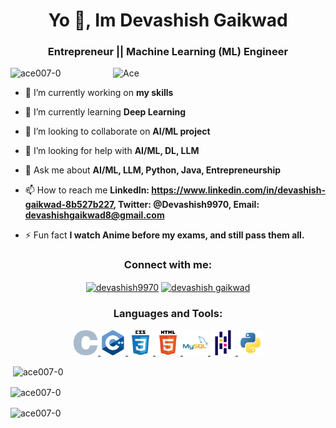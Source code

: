 <h1 align="center">Yo 👋, Im Devashish Gaikwad</h1>
<h3 align="center">Entrepreneur || Machine Learning (ML) Engineer</h3>

<img align="right" alt="Ace" width="340" src="https://gifdb.com/images/high/ace-one-piece-laughing-sunset-2cf3puztep511gnn.gif">

<p align="left"> <img src="https://komarev.com/ghpvc/?username=ace007-0&label=Profile%20views&color=0e75b6&style=flat" alt="ace007-0" /> </p>

- 🔭 I’m currently working on **my skills**

- 🌱 I’m currently learning **Deep Learning**

- 👯 I’m looking to collaborate on **AI/ML project**

- 🤝 I’m looking for help with **AI/ML, DL, LLM**

- 💬 Ask me about **AI/ML, LLM, Python, Java, Entrepreneurship**

- 📫 How to reach me **LinkedIn: https://www.linkedin.com/in/devashish-gaikwad-8b527b227, Twitter: @Devashish9970, Email: devashishgaikwad8@gmail.com**

- ⚡ Fun fact **I watch Anime before my exams, and still pass them all.**

<h3 align="center">Connect with me:</h3>
<p align="center">
<a href="https://twitter.com/devashish9970" target="blank"><img align="center" src="https://raw.githubusercontent.com/rahuldkjain/github-profile-readme-generator/master/src/images/icons/Social/twitter.svg" alt="devashish9970" height="30" width="40" /></a>
<a href="https://linkedin.com/in/devashish gaikwad" target="blank"><img align="center" src="https://raw.githubusercontent.com/rahuldkjain/github-profile-readme-generator/master/src/images/icons/Social/linked-in-alt.svg" alt="devashish gaikwad" height="30" width="40" /></a>
</p>

<h3 align="center">Languages and Tools:</h3>
<p align="center"> <a href="https://www.cprogramming.com/" target="_blank" rel="noreferrer"> <img src="https://raw.githubusercontent.com/devicons/devicon/master/icons/c/c-original.svg" alt="c" width="40" height="40"/> </a> <a href="https://www.w3schools.com/cpp/" target="_blank" rel="noreferrer"> <img src="https://raw.githubusercontent.com/devicons/devicon/master/icons/cplusplus/cplusplus-original.svg" alt="cplusplus" width="40" height="40"/> </a> <a href="https://www.w3schools.com/css/" target="_blank" rel="noreferrer"> <img src="https://raw.githubusercontent.com/devicons/devicon/master/icons/css3/css3-original-wordmark.svg" alt="css3" width="40" height="40"/> </a> <a href="https://www.w3.org/html/" target="_blank" rel="noreferrer"> <img src="https://raw.githubusercontent.com/devicons/devicon/master/icons/html5/html5-original-wordmark.svg" alt="html5" width="40" height="40"/> </a> <a href="https://www.mysql.com/" target="_blank" rel="noreferrer"> <img src="https://raw.githubusercontent.com/devicons/devicon/master/icons/mysql/mysql-original-wordmark.svg" alt="mysql" width="40" height="40"/> </a> <a href="https://pandas.pydata.org/" target="_blank" rel="noreferrer"> <img src="https://raw.githubusercontent.com/devicons/devicon/2ae2a900d2f041da66e950e4d48052658d850630/icons/pandas/pandas-original.svg" alt="pandas" width="40" height="40"/> </a> <a href="https://www.python.org" target="_blank" rel="noreferrer"> <img src="https://raw.githubusercontent.com/devicons/devicon/master/icons/python/python-original.svg" alt="python" width="40" height="40"/> </a> </p>

<p>&nbsp;<img align="center" src="https://github-readme-stats.vercel.app/api?username=ace007-0&show_icons=true&locale=en" alt="ace007-0" /></p>

<p ><img align="center" src="https://github-readme-stats.vercel.app/api/top-langs?username=ace007-0&show_icons=true&locale=en&layout=compact" alt="ace007-0"/></p>


<p><img align="center" src="https://github-readme-streak-stats.herokuapp.com/?user=ace007-0&" alt="ace007-0" /></p>
